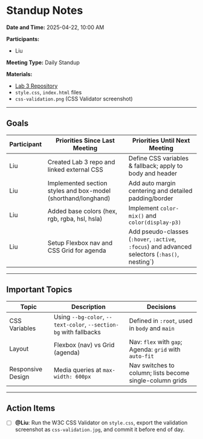 # Standup Notes

**Date and Time:** 2025-04-22, 10:00 AM

**Participants:**
- Liu

**Meeting Type:** Daily Standup

**Materials:**

- [Lab 3 Repository](https://github.com/BoscoLiu0/sp25-cse110-lab3.git)
- `style.css`, `index.html` files
- `css-validation.png` (CSS Validator screenshot)

---

## Goals

| Participant | Priorities Since Last Meeting                                 | Priorities Until Next Meeting                                                                   |
| ----------- | ------------------------------------------------------------- | ----------------------------------------------------------------------------------------------- |
| Liu      | Created Lab 3 repo and linked external CSS                    | Define CSS variables & fallback; apply to body and header                                       |
| Liu         | Implemented section styles and box-model (shorthand/longhand) | Add auto margin centering and detailed padding/border                                           |
| Liu     | Added base colors (hex, rgb, rgba, hsl, hsla)                 | Implement `color-mix()` and `color(display-p3)`                                                 |
| Liu  | Setup Flexbox nav and CSS Grid for agenda                     | Add pseudo-classes (`:hover`, `:active`, `:focus`) and advanced selectors (`:has()`, nesting\`) |

---

## Important Topics

| Topic             | Description                                                       | Decisions                                                |
| ----------------- | ----------------------------------------------------------------- | -------------------------------------------------------- |
| CSS Variables     | Using `--bg-color`, `--text-color`, `--section-bg` with fallbacks | Defined in `:root`, used in `body` and `main`            |
| Layout            | Flexbox (nav) vs Grid (agenda)                                    | Nav: `flex` with `gap`; Agenda: `grid` with `auto-fit`   |
| Responsive Design | Media queries at `max-width: 600px`                               | Nav switches to column; lists become single-column grids |

---

## Action Items

- [ ] **@Liu**: Run the W3C CSS Validator on `style.css`, export the validation screenshot as `css-validation.jpg`, and commit it before end of day.
